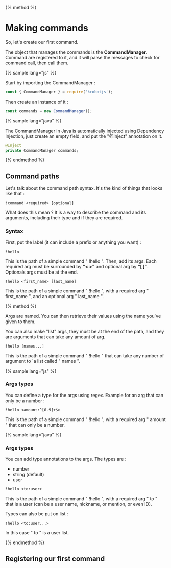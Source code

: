 {% method %}

# Making commands

So, let's create our first command.

The object that manages the commands is the **CommandManager**. Command are registered to it, and it will parse the messages to check for command call, then call them.

{% sample lang="js" %}

Start by importing the CommandManager :

```js
const { CommandManager } = require('krobotjs');
```

Then create an instance of it :

```js
const commands = new CommandManager();
```

{% sample lang="java" %}

The CommandManager in Java is automatically injected using Dependency Injection, just create an empty field, and put the "@Inject" annotation on it.

```java
@Inject
private CommandManager commands;
```

{% endmethod %}

## Command paths

Let's talk about the command path syntax. It's the kind of things that looks like that :

```
!command <required> [optional]
```

What does this mean ? It is a way to describe the command and its arguments, including their type and if they are required.

### Syntax

First, put the label (it can include a prefix or anything you want) :

```
!hello
```

This is the path of a simple command " !hello ".
Then, add its args. Each required arg must be surrounded by **"< >"** and optional arg by **"[ ]"**. Optionals args must be at the end.

```
!hello <first_name> [last_name]
```

This is the path of a simple command " !hello ", with a required arg " first\_name ", and an optional arg " last\_name ".

{% method %}

Args are named. You can then retrieve their values using the name you've given to them.

You can also make "list" args, they must be at the end of the path, and they are arguments that can take any amount of arg. 

```
!hello [names...]
```
This is the path of a simple command " !hello " that can take any number of argument to `a list called " names ".

{% sample lang="js" %}

### Args types

You can define a type for the args using regex. Example for an arg that can only be a number :

```
!hello <amount:^[0-9]+$>
```

This is the path of a simple command " !hello ", with a required arg " amount " that can only be a number.

{% sample lang="java" %}

### Args types

You can add type annotations to the args. The types are :

 - number
 - string (default)
 - user
 
```
!hello <to:user>
```

This is the path of a simple command " !hello ", with a required arg " to " that is a user (can be a user name, nickname, or mention, or even ID).

Types can also be put on list :

```
!hello <to:user...>
```

In  this case " to " is a user list.

{% endmethod %}

## Registering our first command